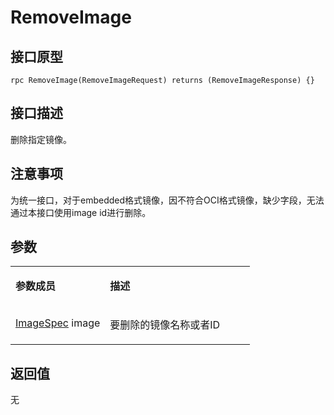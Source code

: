 # RemoveImage<a name="ZH-CN_TOPIC_0184808118"></a>

## 接口原型<a name="zh-cn_topic_0183088063_section164301654155514"></a>

```
rpc RemoveImage(RemoveImageRequest) returns (RemoveImageResponse) {}
```

## 接口描述<a name="zh-cn_topic_0183088063_section729211519569"></a>

删除指定镜像。

## 注意事项<a name="zh-cn_topic_0183088063_section973104418419"></a>

为统一接口，对于embedded格式镜像，因不符合OCI格式镜像，缺少字段，无法通过本接口使用image id进行删除。

## 参数<a name="zh-cn_topic_0183088063_section349492895613"></a>

<a name="zh-cn_topic_0183088063_table184320467318"></a>
<table><tbody><tr id="zh-cn_topic_0183088063_row78917461336"><td class="cellrowborder" valign="top" width="39.54%"><p id="zh-cn_topic_0183088063_p1089154617315"><a name="zh-cn_topic_0183088063_p1089154617315"></a><a name="zh-cn_topic_0183088063_p1089154617315"></a><strong id="zh-cn_topic_0183088063_b98915462314"><a name="zh-cn_topic_0183088063_b98915462314"></a><a name="zh-cn_topic_0183088063_b98915462314"></a>参数成员</strong></p>
</td>
<td class="cellrowborder" valign="top" width="60.46%"><p id="zh-cn_topic_0183088063_p128984613319"><a name="zh-cn_topic_0183088063_p128984613319"></a><a name="zh-cn_topic_0183088063_p128984613319"></a><strong id="zh-cn_topic_0183088063_b989164612317"><a name="zh-cn_topic_0183088063_b989164612317"></a><a name="zh-cn_topic_0183088063_b989164612317"></a>描述</strong></p>
</td>
</tr>
<tr id="zh-cn_topic_0183088063_row10898461533"><td class="cellrowborder" valign="top" width="39.54%"><p id="zh-cn_topic_0183088063_p0136125811713"><a name="zh-cn_topic_0183088063_p0136125811713"></a><a name="zh-cn_topic_0183088063_p0136125811713"></a><a href="接口-2.md#zh-cn_topic_0182207110_li597891416252">ImageSpec</a> image</p>
</td>
<td class="cellrowborder" valign="top" width="60.46%"><p id="zh-cn_topic_0183088063_p1189846434"><a name="zh-cn_topic_0183088063_p1189846434"></a><a name="zh-cn_topic_0183088063_p1189846434"></a>要删除的镜像名称或者ID</p>
</td>
</tr>
</tbody>
</table>

## 返回值<a name="zh-cn_topic_0183088063_section10495164611565"></a>

无

